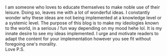 I am someone who loves to educate themselves to make noble use of their leisure. 
Doing so, leaves me with a lot of wonderful ideas. 
I constantly wonder why these ideas are not being implemented at a knowledge level or a systemic level. 
The purpose of this blog is to make my ideologies known to the world, in a serious / fun way depending on my mood hehe lol. 
It is my innate desire to see my ideas implemented.
I urge and motivate readers to adapt the content for your implementation however you see fit without foregoing one's morality.  
Love
P.S.
